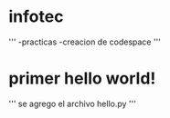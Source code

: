 # infotec
'''
-practicas
-creacion de codespace
'''

# primer hello world!
'''
se agrego el archivo hello.py
'''